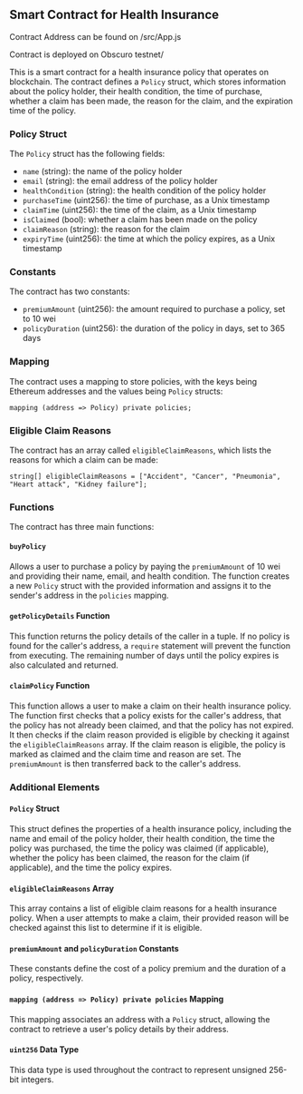 ## Smart Contract for Health Insurance

Contract Address can be found on /src/App.js

Contract is deployed on Obscuro testnet/

This is a smart contract for a health insurance policy that operates on blockchain. The contract defines a `Policy` struct, which stores information about the policy holder, their health condition, the time of purchase, whether a claim has been made, the reason for the claim, and the expiration time of the policy.

### Policy Struct

The `Policy` struct has the following fields:

-   `name` (string): the name of the policy holder
-   `email` (string): the email address of the policy holder
-   `healthCondition` (string): the health condition of the policy holder
-   `purchaseTime` (uint256): the time of purchase, as a Unix timestamp
-   `claimTime` (uint256): the time of the claim, as a Unix timestamp
-   `isClaimed` (bool): whether a claim has been made on the policy
-   `claimReason` (string): the reason for the claim
-   `expiryTime` (uint256): the time at which the policy expires, as a Unix timestamp

### Constants

The contract has two constants:

-   `premiumAmount` (uint256): the amount required to purchase a policy, set to 10 wei
-   `policyDuration` (uint256): the duration of the policy in days, set to 365 days

### Mapping

The contract uses a mapping to store policies, with the keys being Ethereum addresses and the values being `Policy` structs:

    mapping (address => Policy) private policies;
    
### Eligible Claim Reasons

The contract has an array called `eligibleClaimReasons`, which lists the reasons for which a claim can be made:

    string[] eligibleClaimReasons = ["Accident", "Cancer", "Pneumonia", "Heart attack", "Kidney failure"];

### Functions

The contract has three main functions:

#### `buyPolicy`

Allows a user to purchase a policy by paying the `premiumAmount` of 10 wei and providing their name, email, and health condition. The function creates a new `Policy` struct with the provided information and assigns it to the sender's address in the `policies` mapping.

#### `getPolicyDetails` Function

This function returns the policy details of the caller in a tuple. If no policy is found for the caller's address, a `require` statement will prevent the function from executing. The remaining number of days until the policy expires is also calculated and returned.

#### `claimPolicy` Function

This function allows a user to make a claim on their health insurance policy. The function first checks that a policy exists for the caller's address, that the policy has not already been claimed, and that the policy has not expired. It then checks if the claim reason provided is eligible by checking it against the `eligibleClaimReasons` array. If the claim reason is eligible, the policy is marked as claimed and the claim time and reason are set. The `premiumAmount` is then transferred back to the caller's address.

### Additional Elements

#### `Policy` Struct

This struct defines the properties of a health insurance policy, including the name and email of the policy holder, their health condition, the time the policy was purchased, the time the policy was claimed (if applicable), whether the policy has been claimed, the reason for the claim (if applicable), and the time the policy expires.

#### `eligibleClaimReasons` Array

This array contains a list of eligible claim reasons for a health insurance policy. When a user attempts to make a claim, their provided reason will be checked against this list to determine if it is eligible.

#### `premiumAmount` and `policyDuration` Constants

These constants define the cost of a policy premium and the duration of a policy, respectively.

#### `mapping (address => Policy) private policies` Mapping

This mapping associates an address with a `Policy` struct, allowing the contract to retrieve a user's policy details by their address.

#### `uint256` Data Type

This data type is used throughout the contract to represent unsigned 256-bit integers.
